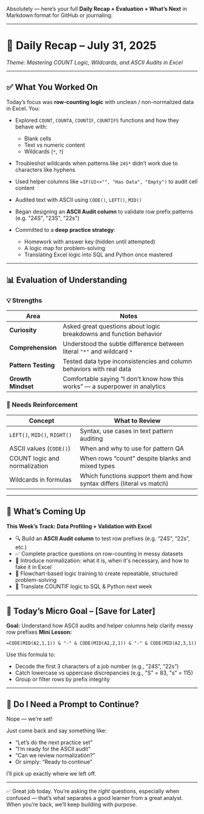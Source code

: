 
Absolutely — here’s your full **Daily Recap + Evaluation + What’s Next** in Markdown format for GitHub or journaling:

---

# 📅 **Daily Recap – July 31, 2025**

*Theme: Mastering COUNT Logic, Wildcards, and ASCII Audits in Excel*

---

## ✅ What You Worked On

Today’s focus was **row-counting logic** with unclean / non-normalized data in Excel. You:

* Explored `COUNT`, `COUNTA`, `COUNTIF`, `COUNTIFS` functions and how they behave with:

  * Blank cells
  * Text vs numeric content
  * Wildcards (`*`, `?`)
* Troubleshot wildcards when patterns like `24S*` didn’t work due to characters like hyphens
* Used helper columns like `=IF(U2<>"", "Has Data", "Empty")` to audit cell content
* Audited text with ASCII using `CODE()`, `LEFT()`, `MID()`
* Began designing an **ASCII Audit column** to validate row prefix patterns (e.g. "24S", "23S", "22s")
* Committed to a **deep practice strategy**:

  * Homework with answer key (hidden until attempted)
  * A logic map for problem-solving
  * Translating Excel logic into SQL and Python once mastered

---

## 📊 Evaluation of Understanding

### 💡 Strengths

| Area                | Notes                                                                        |
| ------------------- | ---------------------------------------------------------------------------- |
| **Curiosity**       | Asked great questions about logic breakdowns and function behavior           |
| **Comprehension**   | Understood the subtle difference between literal `"*"` and wildcard `*`      |
| **Pattern Testing** | Tested data type inconsistencies and column behaviors with real data         |
| **Growth Mindset**  | Comfortable saying “I don’t know how this works” — a superpower in analytics |

### 🚧 Needs Reinforcement

| Concept                       | What to Review                                                         |
| ----------------------------- | ---------------------------------------------------------------------- |
| `LEFT()`, `MID()`, `RIGHT()`  | Syntax, use cases in text pattern auditing                             |
| ASCII values (`CODE()`)       | When and why to use for pattern QA                                     |
| COUNT logic and normalization | When rows “count” despite blanks and mixed types                       |
| Wildcards in formulas         | Which functions support them and how syntax differs (literal vs match) |

---

## 📍 What’s Coming Up

**This Week’s Track: Data Profiling + Validation with Excel**

* 🔍 Build an **ASCII Audit column** to test row prefixes (e.g. “24S”, “22s”, etc.)
* ✅ Complete practice questions on row-counting in messy datasets
* 🔄 Introduce normalization: what it is, when it's necessary, and how to fake it in Excel
* 🧠 Flowchart-based logic training to create repeatable, structured problem-solving
* 🔁 Translate COUNTIF logic to SQL & Python next week

---

## 🧠 Today’s Micro Goal – \[Save for Later]

**Goal:** Understand how ASCII audits and helper columns help clarify messy row prefixes
**Mini Lesson:**

```excel
=CODE(MID(A2,1,1)) & "-" & CODE(MID(A2,2,1)) & "-" & CODE(MID(A2,3,1))
```

Use this formula to:

* Decode the first 3 characters of a job number (e.g., “24S”, “22s”)
* Catch lowercase vs uppercase discrepancies (e.g., "S" = 83, "s" = 115)
* Group or filter rows by prefix integrity

---

## 🧭 Do I Need a Prompt to Continue?

Nope — we’re set!

Just come back and say something like:

* “Let’s do the next practice set”
* “I’m ready for the ASCII audit”
* “Can we review normalization?”
* Or simply: “Ready to continue”

I’ll pick up exactly where we left off.

---

✅ Great job today. You’re asking the *right* questions, especially when confused — that’s what separates a good learner from a great analyst. When you’re back, we’ll keep building with purpose.


